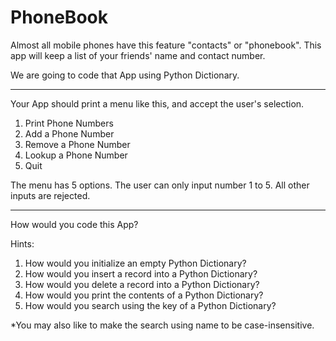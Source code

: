 # PhoneBook

Almost all mobile phones have this feature "contacts" or "phonebook".  This app will keep a list of your friends' name and contact number.

We are going to code that App using Python Dictionary.

----
Your App should print a menu like this, and accept the user's selection.

1. Print Phone Numbers
2. Add a Phone Number
3. Remove a Phone Number
4. Lookup a Phone Number
5. Quit

The menu has 5 options.  The user can only input number 1 to 5.  All other inputs are rejected.

----
How would you code this App?

Hints:
1. How would you initialize an empty Python Dictionary?
2. How would you insert a record into a Python Dictionary?
3. How would you delete a record into a Python Dictionary?
4. How would you print the contents of a Python Dictionary?
5. How would you search using the key of a Python Dictionary?

*You may also like to make the search using name to be case-insensitive.
